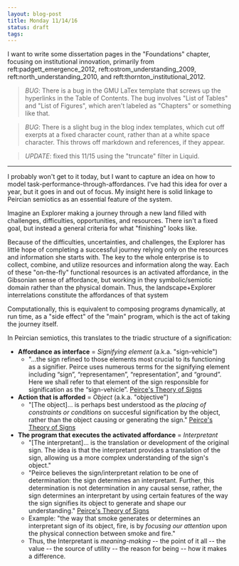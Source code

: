 ```yaml
---
layout: blog-post
title: Monday 11/14/16
status: draft
tags:
---
```


I want to write some dissertation pages in the "Foundations" chapter, focusing on institutional innovation, primarily from reft:padgett_emergence_2012, reft:ostrom_understanding_2009, reft:north_understanding_2010, and reft:thornton_institutional_2012.

> *BUG*: There is a bug in the GMU LaTex template that screws up the hyperlinks in the Table of Contents.  The bug involves "List of Tables" and "List of Figures", which aren't labeled as "Chapters" or something like that.

> *BUG*: There is a slight bug in the blog index templates, which cut off exerpts at a fixed character count, rather than at a white space character. This throws off markdown and references, if they appear.

> *UPDATE*: fixed this 11/15 using the "truncate" filter in Liquid.

____

I probably won't get to it today, but I want to capture an idea on how to model task-performance-through-affordances.  I've had this idea for over a year, but it goes in and out of focus. My insight here is solid linkage to Peircian semiotics as an essential feature of the system.

Imagine an Explorer making a journey through a new land filled with challenges, difficulties, opportunities, and resources.  There isn't a fixed goal, but instead a general criteria for what "finishing" looks like.

Because of the difficulties, uncertainties, and challenges, the Explorer has little hope of completing a successful journey relying only on the resources and information she starts with. The key to the whole enterprise is to collect, combine, and utilize resources and information along the way.  Each of these "on-the-fly" functional resources is an activated affordance, in the Gibsonian sense of affordance, but working in they symbolic/semiotic domain rather than the physical domain. Thus, the landscape+Explorer interrelations constitute the affordances of that system

Computationally, this is equivalent to composing programs dynamically, at run time, as a "side effect" of the "main" program, which is the act of taking the journey itself.

In Peircian semiotics, this translates to the triadic structure of a signification:

- **Affordance as interface** = *Signifying element* (a.k.a. "sign-vehicle")
    - "...the sign refined to those elements most crucial to its functioning as a signifier. Peirce uses numerous terms for the signifying element including “sign”, “representamen”, “representation”, and “ground”. Here we shall refer to that element of the sign responsible for signification as the “sign-vehicle”. [Peirce's Theory of Signs](http://plato.stanford.edu/entries/peirce-semiotics/#SigEleSig)
- **Action that is afforded** = *Object* (a.k.a. "objective")
    - "[The object]... is perhaps best understood as the *placing of constraints or conditions* on succesful signification by the object, rather than the object causing or generating the sign." [Peirce's Theory of Signs](http://plato.stanford.edu/entries/peirce-semiotics/#Obj)
- **The program that executes the activated affordance** = *Interpretant* 
    - "[The interpretant]... is the translation or development of the original sign. The idea is that the interpretant provides a translation of the sign, allowing us a more complex understanding of the sign's object."
    - "Peirce believes the sign/interpretant relation to be one of determination: the sign determines an interpretant. Further, this determination is not determination in any causal sense, rather, the sign determines an interpretant by using certain features of the way the sign signifies its object to generate and shape our understanding." [Peirce's Theory of Signs](http://plato.stanford.edu/entries/peirce-semiotics/#Int)
    - Example: "the way that smoke generates or determines an interpretant sign of its object, fire, is by *focusing our attention* upon the physical connection between smoke and fire."
    - Thus, the Interpretant is *meaning-making* -- the point of it all -- the value -- the source of utility -- the reason for being -- how it makes a difference.
    
    


